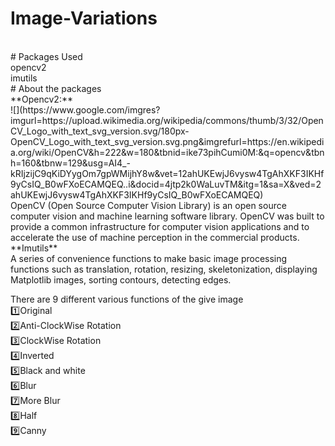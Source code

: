 # Image-Variations
</br>
# Packages Used
</br>
opencv2
</br>
imutils
</br>
# About the packages
</br>
**Opencv2:**
</br>
![](https://www.google.com/imgres?imgurl=https://upload.wikimedia.org/wikipedia/commons/thumb/3/32/OpenCV_Logo_with_text_svg_version.svg/180px-OpenCV_Logo_with_text_svg_version.svg.png&imgrefurl=https://en.wikipedia.org/wiki/OpenCV&h=222&w=180&tbnid=ike73pihCumi0M:&q=opencv&tbnh=160&tbnw=129&usg=AI4_-kRIjzijC9qKiDYygOm7gpWMijhY8w&vet=12ahUKEwjJ6vysw4TgAhXKF3IKHf9yCsIQ_B0wFXoECAMQEQ..i&docid=4jtp2k0WaLuvTM&itg=1&sa=X&ved=2ahUKEwjJ6vysw4TgAhXKF3IKHf9yCsIQ_B0wFXoECAMQEQ)
</br>
OpenCV (Open Source Computer Vision Library) is an open source computer vision and machine learning software library. OpenCV was built to provide a common infrastructure for computer vision applications and to accelerate the use of machine perception in the commercial products.</br>
**Imutils** </br>
A series of convenience functions to make basic image processing functions such as translation, rotation, resizing, skeletonization, displaying Matplotlib images, sorting contours, detecting edges.</br>

There are 9 different various functions of the give image
</br>:one:Original
</br>:two:Anti-ClockWise Rotation
</br>:three:ClockWise Rotation
</br>:four:Inverted
</br>:five:Black and white
</br>:six:Blur
</br>:seven:More Blur
</br>:eight:Half
</br>:nine:Canny
